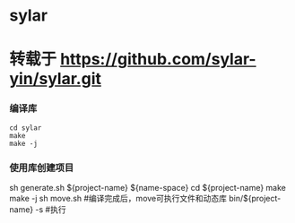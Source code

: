 # sylar

# 转载于 https://github.com/sylar-yin/sylar.git

### 编译库
```
cd sylar
make 
make -j
```

### 使用库创建项目
sh generate.sh ${project-name} ${name-space}
cd ${project-name}
make
make -j
sh move.sh #编译完成后，move可执行文件和动态库
bin/${project-name} -s #执行

